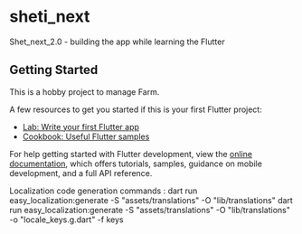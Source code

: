 # sheti_next

Shet_next_2.0 - building the app while learning the Flutter

## Getting Started

This is a hobby project to manage Farm.

A few resources to get you started if this is your first Flutter project:

- [Lab: Write your first Flutter app](https://docs.flutter.dev/get-started/codelab)
- [Cookbook: Useful Flutter samples](https://docs.flutter.dev/cookbook)

For help getting started with Flutter development, view the
[online documentation](https://docs.flutter.dev/), which offers tutorials,
samples, guidance on mobile development, and a full API reference.


Localization code generation commands :
dart run easy_localization:generate -S "assets/translations" -O "lib/translations"
dart run easy_localization:generate -S "assets/translations" -O "lib/translations" -o "locale_keys.g.dart" -f keys